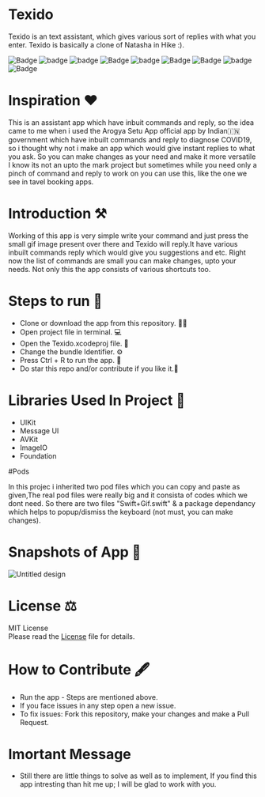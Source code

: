 # Texido
Texido is an text assistant, which gives various sort of replies with what you enter. Texido is basically a clone of  Natasha in Hike :).
 
![Badge](https://img.shields.io/badge/Xcode-11.6-green)
![badge](https://img.shields.io/badge/Swift-5.0-red)
![badge](https://img.shields.io/badge/iOS-13-blue)
![Badge](https://img.shields.io/badge/License-MIT-yellow) 
![badge](https://img.shields.io/badge/Platfrom-iOS-orange)
![Badge](https://img.shields.io/badge/TextOver-Application-yellowgreen)
![Badge](https://img.shields.io/badge/Assiatant-App-orange)
![badge](https://img.shields.io/badge/IQKeyboardManager-Swift-red)
![Badge](https://img.shields.io/badge/SwiftGif-Gify-green)

# Inspiration ❤️

This is an assistant app which have inbuit commands and reply, so the idea came to me when i used the Arogya Setu App official app by Indian🇮🇳 government 
which have inbuilt commands and reply to diagnose COVID19, so i thought why not i make an app which would give instant replies to what you ask. So you can make 
changes as your need and make it more versatile I know its not an upto the mark project but sometimes while you need only a pinch of command and reply to work on you can
use this, like the one we see in tavel booking apps.

# Introduction ⚒  
Working of this app is very simple write your command and just press the small gif image present over there and Texido will reply.It have various inbuilt commands
reply which would give you suggestions and etc. Right now the list of commands are small you can make changes, upto your needs. Not only this the app consists of 
various shortcuts too.

# Steps to run 📲

* Clone or download the app from this repository. 👩‍💻
* Open project file in terminal. 💻
* Open the Texido.xcodeproj file. 💾
* Change the bundle Identifier. ⚙️
* Press Ctrl + R to run the app. 📲
* Do star this repo and/or contribute if you like it.🙂 

# Libraries Used In Project 📒 

* UIKit <br>
* Message UI
* AVKit
* ImageIO
* Foundation

#Pods 

In this projec i inherited two pod files which you can copy and paste as given,The real pod files were really big and it consista of codes which we dont need. So 
there are two files "Swift+Gif.swift" & a package dependancy which helps to popup/dismiss the keyboard (not must, you can make changes). 

# Snapshots of App 📸

![Untitled design](https://user-images.githubusercontent.com/56252259/91987429-a97b9480-ed4b-11ea-9d06-6828583bb8c8.png)

# License ⚖️  

MIT License<br> Please read the [License](https://github.com/gokulnair2001/Texido/blob/master/LICENSE) file for details.

# How to Contribute 🖋 

* Run the app - Steps are mentioned above.
* If you face issues in any step open a new issue.
* To fix issues: Fork this repository, make your changes and make a Pull Request. 

# Imortant Message 

* Still there are little things to solve as well as to implement, If you find this app intresting than hit me up; I will be
glad to work with you.
